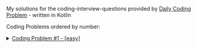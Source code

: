My solutions for the coding-interview-questions provided by [Daily Coding Problem](https://www.dailycodingproblem.com/ "Link to their Site") - written in Kotlin

Coding Problems ordered by number:

<details>

<summary>
<a href="">Coding Problem #1 - [easy]</a>
</summary>

<p>
This Problem was recently asked by _Google_.

Given a list of numbers, and a number `k`, return whether any two numbers from the list add up to `k`.

For example, given `[10, 15, 3, 7]` and `k = 17`, return true, since `10 + 7 = 17`.

* [x] Bonus: Can you do this in one pass?
</p>

</details>